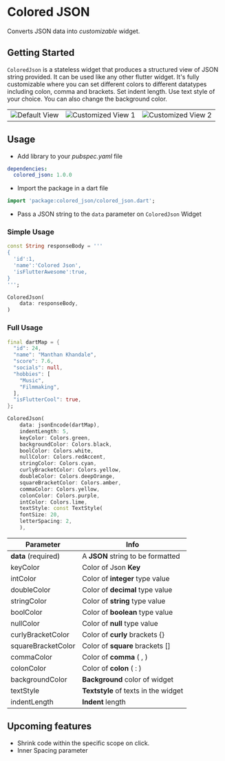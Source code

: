 # Colored JSON
Converts JSON data into *customizable* widget.

## Getting Started
 `ColoredJson` is a stateless widget that produces a structured view of JSON string provided. It can be used like any other flutter widget.
It's fully customizable where you can set different colors to different datatypes including colon, comma and brackets. Set indent length. Use text style of your choice. You can also change the background color.

||||
|--|--|--|
| <img src="https://i.ibb.co/5hPyLt4/default.jpg" alt="Default View"/> | <img src="https://i.ibb.co/3vnm3xr/customized.jpg" alt="Customized View 1" >|<img src="https://i.ibb.co/rk10303/flexible.jpg" alt="Customized View 2" />|



## Usage
 - Add library to your *pubspec.yaml* file

```yaml
dependencies:
  colored_json: 1.0.0
```

 - Import  the package in a dart file

```dart
import 'package:colored_json/colored_json.dart';
```

 - Pass a JSON string to the `data` parameter on `ColoredJson` Widget

### Simple Usage
```dart
const String responseBody = '''
{
  'id':1,
  'name':'Colored Json',
  'isFlutterAwesome':true,
}
''';

ColoredJson(
	data: responseBody,
)

```
### Full Usage
``` dart
final dartMap = {
  "id": 24,
  "name": "Manthan Khandale",
  "score": 7.6,
  "socials": null,
  "hobbies": [
    "Music",
    "Filmmaking",
  ],
  "isFlutterCool": true,
};

ColoredJson(
	data: jsonEncode(dartMap),
	indentLength: 5,
	keyColor: Colors.green,
	backgroundColor: Colors.black,
	boolColor: Colors.white,
	nullColor: Colors.redAccent,
	stringColor: Colors.cyan,
	curlyBracketColor: Colors.yellow,
	doubleColor: Colors.deepOrange,
	squareBracketColor: Colors.amber,
	commaColor: Colors.yellow,
	colonColor: Colors.purple,
	intColor: Colors.lime,
	textStyle: const TextStyle(
	fontSize: 20,
	letterSpacing: 2,
	),
   ```

  
| Parameter | Info |
|--|--|
| **data** (required) | A **JSON** string to be formatted|
| keyColor | Color of Json **Key** |
| intColor | Color of **integer** type value |
| doubleColor | Color of **decimal** type value |
| stringColor | Color of **string** type value |
| boolColor | Color of **boolean** type value |
| nullColor | Color of **null** type value |
| curlyBracketColor | Color of **curly** brackets {} |
| squareBracketColor | Color of **square** brackets [] |
| commaColor | Color of **comma** ( , ) |
| colonColor | Color of **colon** ( : ) |
| backgroundColor | **Background** color of widget |
| textStyle | **Textstyle** of texts in the widget |
| indentLength | **Indent** length |




## Upcoming features

 - Shrink code within the specific scope on click.
 - Inner Spacing parameter 
